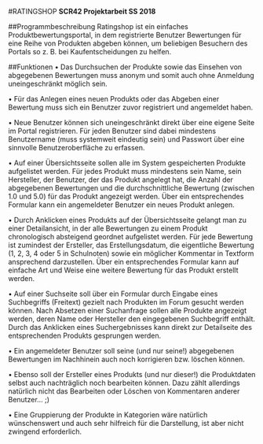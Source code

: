 #RATINGSHOP
**SCR42 Projektarbeit SS 2018**

##Programmbeschreibung
Ratingshop ist ein einfaches Produktbewertungsportal, in dem registrierte Benutzer Bewertungen für eine Reihe von Produkten abgeben können, um beliebigen Besuchern des Portals so z. B. bei Kaufentscheidungen zu helfen.

##Funktionen
• Das Durchsuchen der Produkte sowie das Einsehen von abgegebenen Bewertungen muss anonym und somit auch ohne Anmeldung uneingeschränkt möglich sein.  

• Für das Anlegen eines neuen Produkts oder das Abgeben einer Bewertung muss sich ein Benutzer zuvor registriert und angemeldet haben.  

• Neue Benutzer können sich uneingeschränkt direkt über eine eigene Seite im Portal registrieren. Für jeden Benutzer sind dabei mindestens Benutzername (muss systemweit eindeutig sein) und Passwort über eine sinnvolle Benutzeroberfläche zu erfassen.  

• Auf einer Übersichtsseite sollen alle im System gespeicherten Produkte aufgelistet werden. Für jedes Produkt muss mindestens sein Name, sein Hersteller, der Benutzer, der das Produkt angelegt hat, die Anzahl der abgegebenen Bewertungen und die durchschnittliche Bewertung (zwischen 1.0 und 5.0) für das Produkt angezeigt werden. Über ein entsprechendes Formular kann ein angemeldeter Benutzer ein neues Produkt anlegen.  

• Durch Anklicken eines Produkts auf der Übersichtsseite gelangt man zu einer Detailansicht, in der alle Bewertungen zu einem Produkt chronologisch absteigend geordnet aufgelistet werden. Für jede Bewertung ist zumindest der Ersteller, das Erstellungsdatum, die eigentliche Bewertung (1, 2, 3, 4 oder 5 in Schulnoten) sowie ein möglicher Kommentar in Textform ansprechend darzustellen. Über ein entsprechendes Formular kann auf einfache Art und Weise eine weitere Bewertung für das Produkt erstellt werden.  

• Auf einer Suchseite soll über ein Formular durch Eingabe eines Suchbegriffs (Freitext) gezielt nach Produkten im Forum gesucht werden können. Nach Absetzen einer Suchanfrage sollen alle Produkte angezeigt werden, deren Name oder Hersteller den eingegebenen Suchbegriff enthält. Durch das Anklicken eines Suchergebnisses kann direkt zur Detailseite des entsprechenden Produkts gesprungen werden.  

• Ein angemeldeter Benutzer soll seine (und nur seine!) abgegebenen Bewertungen im Nachhinein auch noch korrigieren bzw. löschen können.  

• Ebenso soll der Ersteller eines Produkts (und nur dieser!) die Produktdaten selbst auch nachträglich noch bearbeiten können. Dazu zählt allerdings natürlich nicht das Bearbeiten oder Löschen von Kommentaren anderer Benutzer… ;)  

• Eine Gruppierung der Produkte in Kategorien wäre natürlich wünschenswert und auch sehr hilfreich für die Darstellung, ist aber nicht zwingend erforderlich.  